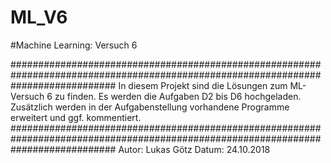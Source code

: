 # ML_V6
#Machine Learning: Versuch 6

###################################################################################################################################
In diesem Projekt sind die Lösungen zum ML-Versuch 6 zu finden.
Es werden die Aufgaben D2 bis D6 hochgeladen.
Zusätzlich werden in der Aufgabenstellung vorhandene Programme erweitert und ggf. kommentiert.
###################################################################################################################################
Autor: Lukas Götz
Datum: 24.10.2018
